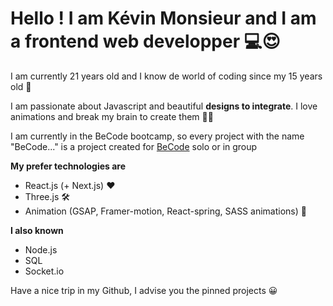 # Hello ! I am Kévin Monsieur and I am a frontend web developper 💻😍

I am currently 21 years old and I know de world of coding since my 15 years old 🎉

I am passionate about Javascript and beautiful **designs to integrate**. I love animations and break my brain to create them 🧠🤯

I am currently in the BeCode bootcamp, so every project with the name "BeCode..." is a project created for [BeCode](https://becode.org/ "BeCode") solo or in group

**My prefer technologies are**
- React.js (+ Next.js) ❤️
- Three.js 🛠
- Animation (GSAP, Framer-motion, React-spring, SASS animations) 🌈

**I also known**
- Node.js
- SQL
- Socket.io 

Have a nice trip in my Github, I advise you the pinned projects 😀
